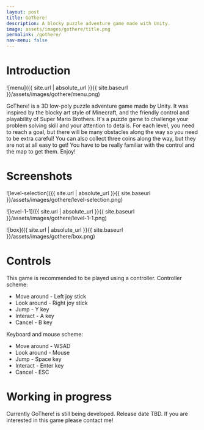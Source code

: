 ```yaml
---
layout: post
title: GoThere!
description: A blocky puzzle adventure game made with Unity.
image: assets/images/gothere/title.png
permalink: /gothere/
nav-menu: false
---
```

# Introduction

![menu]({{ site.url | absolute_url }}{{ site.baseurl }}/assets/images/gothere/menu.png)

GoThere! is a 3D low-poly puzzle adventure game made by Unity. It was inspired by the blocky art style of Minecraft, and the friendly control and playability of Super Mario Brothers. It's a puzzle game to challenge your problem solving skill and your attention to details. For each level, you need to reach a goal, but there will be many obstacles along the way so you need to be extra careful! You can also collect three coins along the way, but they are not at all easy to get! You have to be really familiar with the control and the map to get them. Enjoy!

# Screenshots

![level-selection]({{ site.url | absolute_url }}{{ site.baseurl }}/assets/images/gothere/level-selection.png)

![level-1-1]({{ site.url | absolute_url }}{{ site.baseurl }}/assets/images/gothere/level-1-1.png)

![box]({{ site.url | absolute_url }}{{ site.baseurl }}/assets/images/gothere/box.png)

# Controls
This game is recommended to be played using a controller.
Controller scheme:
- Move around - Left joy stick
- Look around - Right joy stick
- Jump - Y key
- Interact - A key
- Cancel - B key

Keyboard and mouse scheme:
- Move around - WSAD
- Look around - Mouse
- Jump - Space key
- Interact - Enter key
- Cancel - ESC

# Working in progress
Currently GoThere! is still being developed. Release date TBD. If you are interested in this game please contact me!
